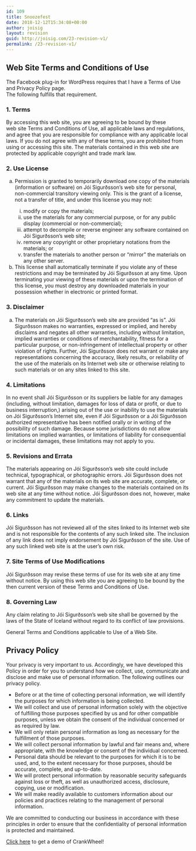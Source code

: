 ```yaml
---
id: 109
title: Snoozefest
date: 2018-12-12T15:34:08+00:00
author: joisig
layout: revision
guid: http://joisig.com/23-revision-v1/
permalink: /23-revision-v1/
---
```

## Web Site Terms and Conditions of Use

The Facebook plug-in for WordPress requires that I have a Terms of Use and Privacy Policy page.  
The following fulfills that requirement.

### 1. Terms

By accessing this web site, you are agreeing to be bound by these  
web site Terms and Conditions of Use, all applicable laws and regulations,  
and agree that you are responsible for compliance with any applicable local  
laws. If you do not agree with any of these terms, you are prohibited from  
using or accessing this site. The materials contained in this web site are  
protected by applicable copyright and trade mark law.

### 2. Use License

<ol type="a">
  <li>
    Permission is granted to temporarily download one copy of the materials<br /> (information or software) on Jói Sigurðsson&#8217;s web site for personal,<br /> non-commercial transitory viewing only. This is the grant of a license,<br /> not a transfer of title, and under this license you may not:</p> <ol type="i">
      <li>
        modify or copy the materials;
      </li>
      <li>
        use the materials for any commercial purpose, or for any public display (commercial or non-commercial);
      </li>
      <li>
        attempt to decompile or reverse engineer any software contained on Jói Sigurðsson&#8217;s web site;
      </li>
      <li>
        remove any copyright or other proprietary notations from the materials; or
      </li>
      <li>
        transfer the materials to another person or &#8220;mirror&#8221; the materials on any other server.
      </li>
    </ol>
  </li>
  
  <li>
    This license shall automatically terminate if you violate any of these restrictions and may be terminated by Jói Sigurðsson at any time. Upon terminating your viewing of these materials or upon the termination of this license, you must destroy any downloaded materials in your possession whether in electronic or printed format.
  </li>
</ol>

### 3. Disclaimer

<ol type="a">
  <li>
    The materials on Jói Sigurðsson&#8217;s web site are provided &#8220;as is&#8221;. Jói Sigurðsson makes no warranties, expressed or implied, and hereby disclaims and negates all other warranties, including without limitation, implied warranties or conditions of merchantability, fitness for a particular purpose, or non-infringement of intellectual property or other violation of rights. Further, Jói Sigurðsson does not warrant or make any representations concerning the accuracy, likely results, or reliability of the use of the materials on its Internet web site or otherwise relating to such materials or on any sites linked to this site.
  </li>
</ol>

### 4. Limitations

In no event shall Jói Sigurðsson or its suppliers be liable for any damages (including, without limitation, damages for loss of data or profit, or due to business interruption,) arising out of the use or inability to use the materials on Jói Sigurðsson&#8217;s Internet site, even if Jói Sigurðsson or a Jói Sigurðsson authorized representative has been notified orally or in writing of the possibility of such damage. Because some jurisdictions do not allow limitations on implied warranties, or limitations of liability for consequential or incidental damages, these limitations may not apply to you.

### 5. Revisions and Errata

The materials appearing on Jói Sigurðsson&#8217;s web site could include technical, typographical, or photographic errors. Jói Sigurðsson does not warrant that any of the materials on its web site are accurate, complete, or current. Jói Sigurðsson may make changes to the materials contained on its web site at any time without notice. Jói Sigurðsson does not, however, make any commitment to update the materials.

### 6. Links

Jói Sigurðsson has not reviewed all of the sites linked to its Internet web site and is not responsible for the contents of any such linked site. The inclusion of any link does not imply endorsement by Jói Sigurðsson of the site. Use of any such linked web site is at the user&#8217;s own risk.

### 7. Site Terms of Use Modifications

Jói Sigurðsson may revise these terms of use for its web site at any time without notice. By using this web site you are agreeing to be bound by the then current version of these Terms and Conditions of Use.

### 8. Governing Law

Any claim relating to Jói Sigurðsson&#8217;s web site shall be governed by the laws of the State of Iceland without regard to its conflict of law provisions.

General Terms and Conditions applicable to Use of a Web Site.

## Privacy Policy

Your privacy is very important to us. Accordingly, we have developed this Policy in order for you to understand how we collect, use, communicate and disclose and make use of personal information. The following outlines our privacy policy.

  * Before or at the time of collecting personal information, we will identify the purposes for which information is being collected.
  * We will collect and use of personal information solely with the objective of fulfilling those purposes specified by us and for other compatible purposes, unless we obtain the consent of the individual concerned or as required by law.
  * We will only retain personal information as long as necessary for the fulfillment of those purposes.
  * We will collect personal information by lawful and fair means and, where appropriate, with the knowledge or consent of the individual concerned.
  * Personal data should be relevant to the purposes for which it is to be used, and, to the extent necessary for those purposes, should be accurate, complete, and up-to-date.
  * We will protect personal information by reasonable security safeguards against loss or theft, as well as unauthorized access, disclosure, copying, use or modification.
  * We will make readily available to customers information about our policies and practices relating to the management of personal information.

We are committed to conducting our business in accordance with these principles in order to ensure that the confidentiality of personal information is protected and maintained.

[Click here](https://meeting.is/ss/showu/cw#crankwheel-com-showu-launch-button) to get a demo of CrankWheel!
